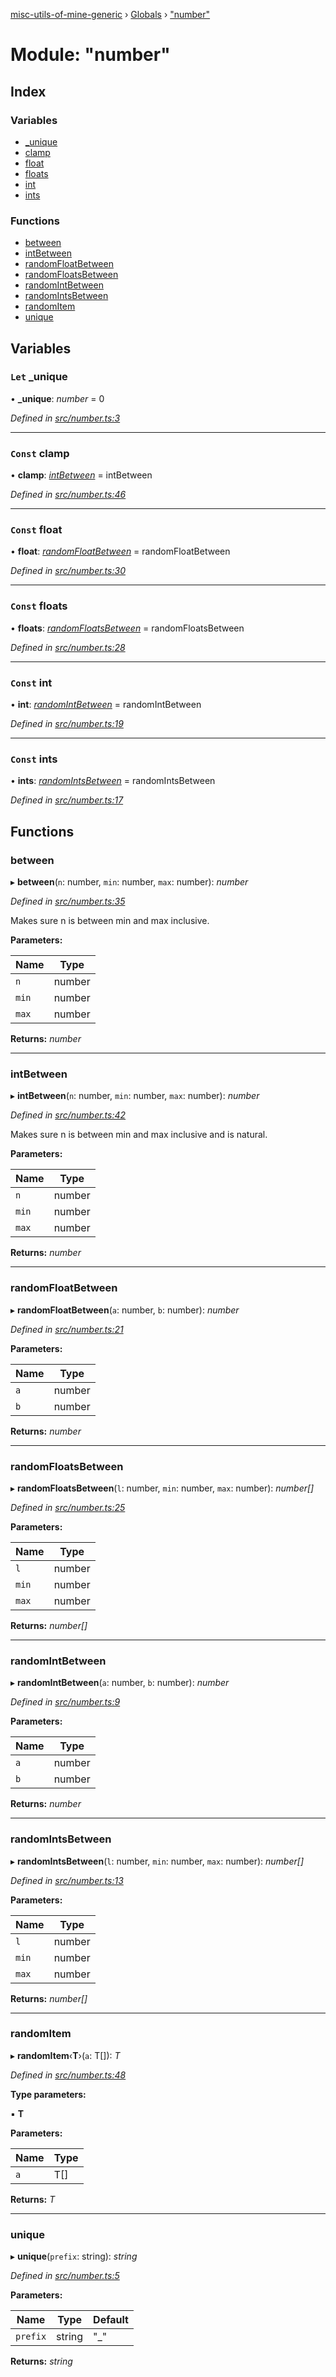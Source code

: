 [misc-utils-of-mine-generic](../README.md) › [Globals](../globals.md) › ["number"](_number_.md)

# Module: "number"

## Index

### Variables

* [_unique](_number_.md#let-_unique)
* [clamp](_number_.md#const-clamp)
* [float](_number_.md#const-float)
* [floats](_number_.md#const-floats)
* [int](_number_.md#const-int)
* [ints](_number_.md#const-ints)

### Functions

* [between](_number_.md#between)
* [intBetween](_number_.md#intbetween)
* [randomFloatBetween](_number_.md#randomfloatbetween)
* [randomFloatsBetween](_number_.md#randomfloatsbetween)
* [randomIntBetween](_number_.md#randomintbetween)
* [randomIntsBetween](_number_.md#randomintsbetween)
* [randomItem](_number_.md#randomitem)
* [unique](_number_.md#unique)

## Variables

### `Let` _unique

• **_unique**: *number* = 0

*Defined in [src/number.ts:3](https://github.com/cancerberoSgx/misc-utils-of-mine/blob/fb59bcc/misc-utils-of-mine-generic/src/number.ts#L3)*

___

### `Const` clamp

• **clamp**: *[intBetween](_number_.md#intbetween)* = intBetween

*Defined in [src/number.ts:46](https://github.com/cancerberoSgx/misc-utils-of-mine/blob/fb59bcc/misc-utils-of-mine-generic/src/number.ts#L46)*

___

### `Const` float

• **float**: *[randomFloatBetween](_number_.md#randomfloatbetween)* = randomFloatBetween

*Defined in [src/number.ts:30](https://github.com/cancerberoSgx/misc-utils-of-mine/blob/fb59bcc/misc-utils-of-mine-generic/src/number.ts#L30)*

___

### `Const` floats

• **floats**: *[randomFloatsBetween](_number_.md#randomfloatsbetween)* = randomFloatsBetween

*Defined in [src/number.ts:28](https://github.com/cancerberoSgx/misc-utils-of-mine/blob/fb59bcc/misc-utils-of-mine-generic/src/number.ts#L28)*

___

### `Const` int

• **int**: *[randomIntBetween](_number_.md#randomintbetween)* = randomIntBetween

*Defined in [src/number.ts:19](https://github.com/cancerberoSgx/misc-utils-of-mine/blob/fb59bcc/misc-utils-of-mine-generic/src/number.ts#L19)*

___

### `Const` ints

• **ints**: *[randomIntsBetween](_number_.md#randomintsbetween)* = randomIntsBetween

*Defined in [src/number.ts:17](https://github.com/cancerberoSgx/misc-utils-of-mine/blob/fb59bcc/misc-utils-of-mine-generic/src/number.ts#L17)*

## Functions

###  between

▸ **between**(`n`: number, `min`: number, `max`: number): *number*

*Defined in [src/number.ts:35](https://github.com/cancerberoSgx/misc-utils-of-mine/blob/fb59bcc/misc-utils-of-mine-generic/src/number.ts#L35)*

Makes sure n is between min and max inclusive.

**Parameters:**

Name | Type |
------ | ------ |
`n` | number |
`min` | number |
`max` | number |

**Returns:** *number*

___

###  intBetween

▸ **intBetween**(`n`: number, `min`: number, `max`: number): *number*

*Defined in [src/number.ts:42](https://github.com/cancerberoSgx/misc-utils-of-mine/blob/fb59bcc/misc-utils-of-mine-generic/src/number.ts#L42)*

Makes sure n is between min and max inclusive and is natural.

**Parameters:**

Name | Type |
------ | ------ |
`n` | number |
`min` | number |
`max` | number |

**Returns:** *number*

___

###  randomFloatBetween

▸ **randomFloatBetween**(`a`: number, `b`: number): *number*

*Defined in [src/number.ts:21](https://github.com/cancerberoSgx/misc-utils-of-mine/blob/fb59bcc/misc-utils-of-mine-generic/src/number.ts#L21)*

**Parameters:**

Name | Type |
------ | ------ |
`a` | number |
`b` | number |

**Returns:** *number*

___

###  randomFloatsBetween

▸ **randomFloatsBetween**(`l`: number, `min`: number, `max`: number): *number[]*

*Defined in [src/number.ts:25](https://github.com/cancerberoSgx/misc-utils-of-mine/blob/fb59bcc/misc-utils-of-mine-generic/src/number.ts#L25)*

**Parameters:**

Name | Type |
------ | ------ |
`l` | number |
`min` | number |
`max` | number |

**Returns:** *number[]*

___

###  randomIntBetween

▸ **randomIntBetween**(`a`: number, `b`: number): *number*

*Defined in [src/number.ts:9](https://github.com/cancerberoSgx/misc-utils-of-mine/blob/fb59bcc/misc-utils-of-mine-generic/src/number.ts#L9)*

**Parameters:**

Name | Type |
------ | ------ |
`a` | number |
`b` | number |

**Returns:** *number*

___

###  randomIntsBetween

▸ **randomIntsBetween**(`l`: number, `min`: number, `max`: number): *number[]*

*Defined in [src/number.ts:13](https://github.com/cancerberoSgx/misc-utils-of-mine/blob/fb59bcc/misc-utils-of-mine-generic/src/number.ts#L13)*

**Parameters:**

Name | Type |
------ | ------ |
`l` | number |
`min` | number |
`max` | number |

**Returns:** *number[]*

___

###  randomItem

▸ **randomItem**‹**T**›(`a`: T[]): *T*

*Defined in [src/number.ts:48](https://github.com/cancerberoSgx/misc-utils-of-mine/blob/fb59bcc/misc-utils-of-mine-generic/src/number.ts#L48)*

**Type parameters:**

▪ **T**

**Parameters:**

Name | Type |
------ | ------ |
`a` | T[] |

**Returns:** *T*

___

###  unique

▸ **unique**(`prefix`: string): *string*

*Defined in [src/number.ts:5](https://github.com/cancerberoSgx/misc-utils-of-mine/blob/fb59bcc/misc-utils-of-mine-generic/src/number.ts#L5)*

**Parameters:**

Name | Type | Default |
------ | ------ | ------ |
`prefix` | string | "_" |

**Returns:** *string*
